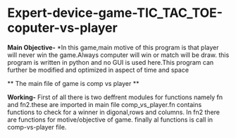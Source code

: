 #                                                     Expert-device-game-TIC_TAC_TOE-coputer-vs-player
**Main Objective-**
*In this game,main motive of this program is that player will never win the game.Always computer will win or match will be draw.
this program is written in python and no GUI is used here.This program can further be modified and optimized in aspect of time and space

**                   The main file of game is comp vs player **

**Working-**
First of all there is two deffrent modules for functions namely fn and fn2.these are imported in main file comp_vs_player.fn contains functions to check for a winner in digonal,rows and columns.
In fn2 there are functions for motive/objective of game.
finally al functions is call in comp-vs-player file.
